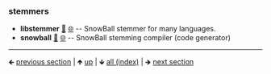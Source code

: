 









### stemmers

- **libstemmer** [📁](./libstemmer) [🌐](https://github.com/GerHobbelt/libstemmer) -- SnowBall stemmer for many languages.
- **snowball** [📁](./snowball) [🌐](https://github.com/GerHobbelt/snowball) -- SnowBall stemming compiler (code generator)













	
----

🡸 [previous section](./0061-fts.md)  |  🡹 [up](./0061-fts.md)  |  🡻 [all (index)](./0103-libraries-in-this-collection.md)  |  🡺 [next section](./0063-language-detection-inference.md)
